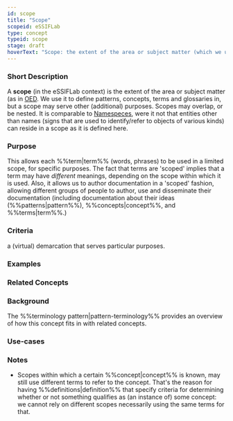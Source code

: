 ```yaml
---
id: scope
title: "Scope"
scopeid: eSSIFLab
type: concept
typeid: scope
stage: draft
hoverText: "Scope: the extent of the area or subject matter (which we use to define patterns, concepts, terms and glossaries in)."
---
```


### Short Description
<!--REQUIRED--in 1-3 sentences that describe the concept to a layperson with reasonable accuracy.-->
A **scope** (in the eSSIFLab context) is the extent of the area or subject matter (as in [OED](https://www.lexico.com/definition/scope). We use it to define patterns, concepts, terms and glossaries in, but a scope may serve other (additional) purposes. Scopes may overlap, or be nested. It is comparable to [Namespeces](https://en.wikipedia.org/wiki/Namespace), were it not that entities other than names (signs that are used to identify/refer to objects of various kinds) can reside in a scope as it is defined here.

### Purpose
<!--Describe why the concept is needed. What purposes does it serve? What can you do with it that you cannot do (as well) without it? What objectives does it help realize? Why is this concept relevant within its scope of definition?-->
This allows each %%term|term%% (words, phrases) to be used in a limited scope, for specific purposes. The fact that terms are 'scoped' implies that a term may have _different_ meanings, depending on the scope within which it is used. Also, it allows us to author documentation in a 'scoped' fashion, allowing different groups of people to author, use and disseminate their documentation (including documentation about their ideas (%%patterns|pattern%%), %%concepts|concept%%, and %%terms|term%%.)

### Criteria
<!--REQUIRED--How is this concept different from related ideas? What are essential characteristics that must be true? This is where you specify the [intensional definition](https://en.wikipedia.org/wiki/Extensional_and_intensional_definitions) of the concept, i.e. the necessary and sufficient conditions for when the term should be used. This makes that the concept becomes crystal clear. In the case of nouns, this is equivalent to specifying the properties that an object needs to have in order to be counted as a referent of the term.-->
a (virtual) demarcation that serves particular purposes.

### Examples
<!--Provide a few sentences in which you give examples that obviously qualify as instances of `Scope`, and that do NOT obviously qualify. Also, provide examples that are not (so) obvious, but help users to better understand its intension.-->

### Related Concepts
<!--Link to any concepts that are similar but distinct, with a note about the relationship.-->

### Background
<!--Mention and link to the patterns in which this concept plays a (significant) role (possibly explaining the reason/purpose if appropriate), e.g.: -->
The %%terminology pattern|pattern-terminology%% provides an overview of how this concept fits in with related concepts.

### Use-cases
<!--This (optional) section specifies an (optional) introductory paragraph, and a level-3 (i.e. `###`) subsection for every use case it describes. Every such use-case SHOULD
- describe the situation/context of the use-case;
- show how to apply `Scope` to/in that situation;
- shows the relevance of having `Scope` for the use-case as opposed to not having it.-->

### Notes
<!--This (optional) section is the place to put anything for which there is no other good place to put it.-->
- Scopes within which a certain %%concept|concept%% is known, may still use different terms to refer to the concept. That's the reason for having %%definitions|definition%% that specify criteria for determining whether or not something qualifies as (an instance of) some concept: we cannot rely on different scopes necessarily using the same terms for that.

<!--
---
### Footnotes

[//]: # This (optional) section contains any footnotes that may have been specified in the text above.

[^1]: the text for footnote [^1] goes here.

-->